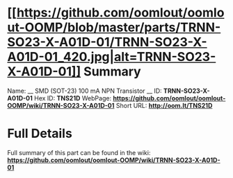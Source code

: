 
[[https://github.com/oomlout/oomlout-OOMP/blob/master/parts/TRNN-SO23-X-A01D-01/TRNN-SO23-X-A01D-01_420.jpg|alt=TRNN-SO23-X-A01D-01]] 
Summary
=================

Name: __ SMD (SOT-23) 100 mA NPN Transistor __
ID: __TRNN-SO23-X-A01D-01__
Hex ID: __TNS21D__
WebPage: __https://github.com/oomlout/oomlout-OOMP/wiki/TRNN-SO23-X-A01D-01__
Short URL: __http://oom.lt/TNS21D__

Full Details
==========================
Full summary of this part can be found in the wiki:   
__https://github.com/oomlout/oomlout-OOMP/wiki/TRNN-SO23-X-A01D-01__   

